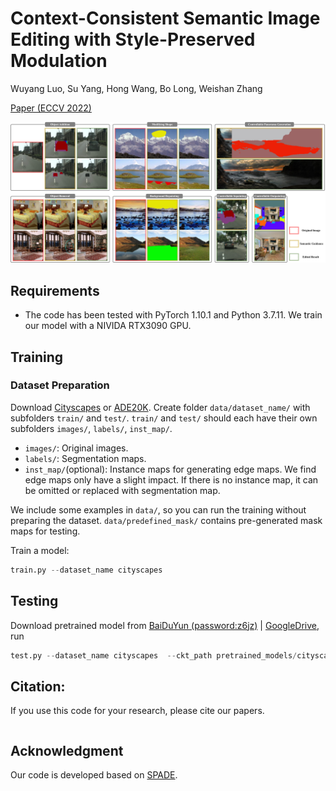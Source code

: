 # Context-Consistent Semantic Image Editing with Style-Preserved Modulation

Wuyang Luo, Su Yang, Hong Wang, Bo Long, Weishan Zhang

[Paper (ECCV 2022)]()

![SPMPGAN teaser](images/apps.jpg)

## Requirements

- The code has been tested with PyTorch 1.10.1 and Python 3.7.11. We train our model with a NIVIDA RTX3090 GPU.

## Training

### Dataset Preparation
Download [Cityscapes](https://www.cityscapes-dataset.com/) or [ADE20K](http://data.csail.mit.edu/places/ADEchallenge/ADEChallengeData2016.zip). Create folder `data/dataset_name/` with subfolders `train/` and `test/`. `train/` and `test/` should each have their own subfolders `images/`, `labels/`, `inst_map/`.
- `images/`: Original images.
- `labels/`: Segmentation maps.
- `inst_map/`(optional): Instance maps for generating edge maps. We find edge maps only have a slight impact. If there is no instance map, it can be omitted or replaced with segmentation map.

We include some examples in `data/`, so you can run the training without preparing the dataset. `data/predefined_mask/` contains pre-generated mask maps for testing.

Train a model:
```python 
train.py --dataset_name cityscapes
```

## Testing

Download pretrained model from [BaiDuYun (password:z6jz)](https://pan.baidu.com/s/1u4QZALqPjPTvJ5Fr9UIGAQ) | [GoogleDrive](https://drive.google.com/file/d/17FXdCFWx44NiBGW6erM-cJzcW1GpvM3l/view?usp=sharing), run
```python 
test.py --dataset_name cityscapes  --ckt_path pretrained_models/cityscapes.pth --image_path data_test/input.jpg --segmap_path data_test/segmap_1.png --mask_path  data_test/mask_1.png
```

## Citation:
If you use this code for your research, please cite our papers.
```

```

## Acknowledgment
Our code is developed based on [SPADE](https://github.com/NVlabs/SPADE).
